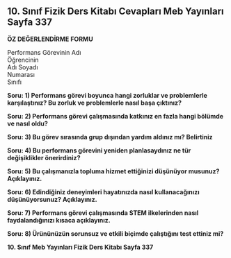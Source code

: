 ## 10. Sınıf Fizik Ders Kitabı Cevapları Meb Yayınları Sayfa 337

**ÖZ DEĞERLENDİRME FORMU**

Performans Görevinin Adı  
 Öğrencinin  
 Adı Soyadı  
 Numarası  
 Sınıfı

**Soru: 1) Performans görevi boyunca hangi zorluklar ve problemlerle karşılaştınız? Bu zorluk ve problemlerle nasıl başa çıktınız?**

**Soru: 2) Performans görevi çalışmasında katkınız en fazla hangi bölümde ve nasıl oldu?**

**Soru: 3) Bu görev sırasında grup dışından yardım aldınız mı? Belirtiniz**

**Soru: 4) Bu performans görevini yeniden planlasaydınız ne tür değişiklikler önerirdiniz?**

**Soru: 5) Bu çalışmanızla topluma hizmet ettiğinizi düşünüyor musunuz? Açıklayınız.**

**Soru: 6) Edindiğiniz deneyimleri hayatınızda nasıl kullanacağınızı düşünüyorsunuz? Açıklayınız.**

**Soru: 7) Performans görevi çalışmasında STEM ilkelerinden nasıl faydalandığınızı kısaca açıklayınız.**

**Soru: 8) Ürününüzün sorunsuz ve etkili biçimde çalıştığını test ettiniz mi?**

**10. Sınıf Meb Yayınları Fizik Ders Kitabı Sayfa 337**